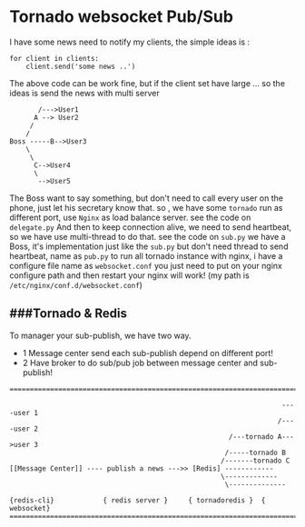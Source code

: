 # Tornado websocket  Pub/Sub

I have some news need to notify my clients, the simple ideas is :

```
for client in clients:
    client.send('some news ..')

```
The above code can be work fine, but if the client set have large ...
so the ideas is send the news with multi server

```
       /--->User1
      A --> User2
     /
    /
Boss -----B-->User3
    \
     \
      C-->User4
      \
       -->User5
``` 
The Boss want to say something, but don't need to call every user on the phone, just let his secretary know that.
so , we have some `tornado` run as different port, use `Nginx` as load balance server. see the code on `delegate.py`
And then to keep connection alive, we need to send heartbeat, so we have use multi-thread to do that. see the code on
`sub.py` we have a Boss, it's implementation just like the `sub.py` but don't need thread to send heartbeat, name as `pub.py`
to run all tornado instance with nginx, i have a configure file name as `websocket.conf` you just need to put on your nginx configure 
path and then restart your nginx will work! (my path is `/etc/nginx/conf.d/websocket.conf`) 

###Tornado & Redis
------
To manager your sub-publish, we have two way.

* 1 Message center send each sub-publish depend on different port!
* 2 Have broker to do sub/pub job between message center and sub-publish!

```
============================================================================

                                                                   ----user 1
                                                                  /----user 2
                                                      /---tornado A--->user 3
                                                     /-----tornado B
                                                    /-------tornado C
[[Message Center]] ---- publish a news --->> [Redis] ------------
                                                    \-------------
                                                     \--------------

{redis-cli}            { redis server }     { tornadoredis }  { websocket}
============================================================================
```
